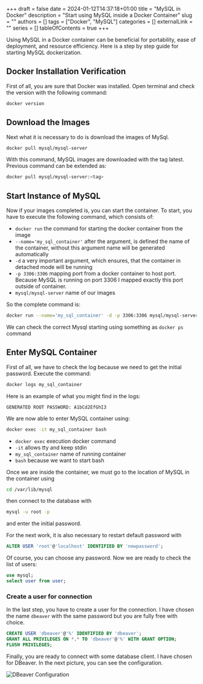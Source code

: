 +++ 
draft = false
date = 2024-01-12T14:37:18+01:00
title = "MySQL in Docker"
description = "Start using MySQL inside a Docker Container"
slug = ""
authors = []
tags = ["Docker", "MySQL"]
categories = []
externalLink = ""
series = []
tableOfContents = true
+++

Using MySQL in a Docker container can be beneficial for portability, ease of deployment, and resource efficiency. Here is a step by step guide for starting MySQL dockerization.

## Docker Installation Verification

First of all, you are sure that Docker was installed. Open terminal  and check the version with the following command:
```bash
docker version
```

## Download the Images

Next what it is necessary to do is download the images of MySql.
```bash
docker pull mysql/mysql-server
```
With this command, MySQL images are downloaded with the tag latest. Previous command can be extended as:
```bash
docker pull mysql/mysql-server:<tag>
```

## Start Instance of MySQL

Now if your images completed is, you can start the container. To start, you have to execute the following command, which consists of: 

* `docker run` the command for starting the docker container from the image
* `--name='my_sql_container'` after the argument, is defined the name of the container, without this argument name will be generated automatically
* `-d` a very important argument, which ensures, that the container in detached mode will be running
* `-p 3306:3306` mapping port from a docker container to host port. Because MySQL is running on port 3306 I mapped exactly this port outside of container.
* `mysql/mysql-server` name of our images

So the complete command is:
``` bash
docker run --name='my_sql_container' -d -p 3306:3306 mysql/mysql-server
```
We can check the correct Mysql starting using something as `docker ps` command

## Enter MySQL Container

First of all, we have to check the log because we need to get the initial password. Execute the command:
```bash
docker logs my_sql_container
```
Here is an example of what you might find in the logs:
```
GENERATED ROOT PASSWORD: A1bCd2EfGhI3
```
We are now able to enter MySQL container using:
```bash
docker exec -it my_sql_container bash
```
* `docker exec` execution docker command
* `-it` allows tty and keep stdin
* `my_sql_container` name of running container
* `bash` because we want to start bash

Once we are inside the container, we must go to the location of MySQL in the container using 
```bash
cd /var/lib/mysql 
```
then connect to the database with 
```bash
mysql -u root -p
```
and enter the initial password.

For the next work, it is also necessary to restart default password with
```SQL
ALTER USER 'root'@'localhost' IDENTIFIED BY 'newpassword'; 
```
Of course, you can choose any password.
Now we are ready to check the list of users:
```SQL
use mysql;
select user from user;
```

### Create a user for connection

In the last step, you have to create a user for the connection. I have chosen the name `dbeaver` with the same password but you are fully free with choice.
```SQL
CREATE USER 'dbeaver'@'%' IDENTIFIED BY 'dbeaver';
GRANT ALL PRIVILEGES ON *.* TO 'dbeaver'@'%' WITH GRANT OPTION;
FLUSH PRIVILEGES;
```
Finally, you are ready to connect with some database client. I have chosen for DBeaver. In the next picture, you can see the configuration. 

![DBeaver Configuration](/images/20240112_dbeaver_mysql.webp)

